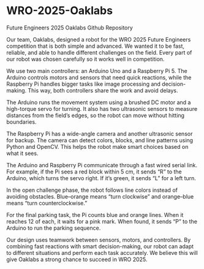 # WRO-2025-Oaklabs
Future Engineers 2025 Oaklabs Github Repository

Our team, Oaklabs, designed a robot for the WRO 2025 Future Engineers competition that is both simple and advanced. We wanted it to be fast, reliable, and able to handle different challenges on the field. Every part of our robot was chosen carefully so it works well in competition.

We use two main controllers: an Arduino Uno and a Raspberry Pi 5. The Arduino controls motors and sensors that need quick reactions, while the Raspberry Pi handles bigger tasks like image processing and decision-making. This way, both controllers share the work and avoid delays.

The Arduino runs the movement system using a brushed DC motor and a high-torque servo for turning. It also has two ultrasonic sensors to measure distances from the field’s edges, so the robot can move without hitting boundaries.

The Raspberry Pi has a wide-angle camera and another ultrasonic sensor for backup. The camera can detect colors, blocks, and line patterns using Python and OpenCV. This helps the robot make smart choices based on what it sees.

The Arduino and Raspberry Pi communicate through a fast wired serial link. For example, if the Pi sees a red block within 5 cm, it sends “R” to the Arduino, which turns the servo right. If it’s green, it sends “L” for a left turn.

In the open challenge phase, the robot follows line colors instead of avoiding obstacles. Blue–orange means “turn clockwise” and orange–blue means “turn counterclockwise.”

For the final parking task, the Pi counts blue and orange lines. When it reaches 12 of each, it waits for a pink mark. When found, it sends “P” to the Arduino to run the parking sequence.

Our design uses teamwork between sensors, motors, and controllers. By combining fast reactions with smart decision-making, our robot can adapt to different situations and perform each task accurately. We believe this will give Oaklabs a strong chance to succeed in WRO 2025.
